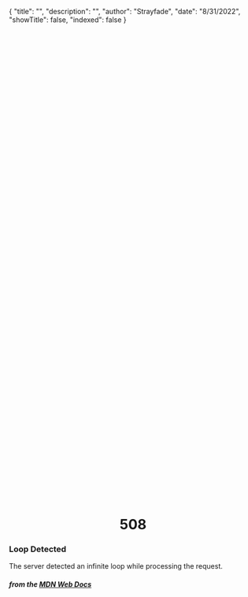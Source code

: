 {
"title": "",
"description": "",
"author": "Strayfade",
"date": "8/31/2022",
"showTitle": false,
"indexed": false
}

<p style="margin-right: auto; margin-left: auto; width: max-content; margin-top: 25vh; opacity: 0.5;"></p>
<h1 style="margin-right: auto; margin-left: auto; width: max-content; margin-top: 3px;">508</h1>

### Loop Detected

The server detected an infinite loop while processing the request.

#### _from the [MDN Web Docs](https://developer.mozilla.org/en-US/docs/Web/HTTP/Status)_
